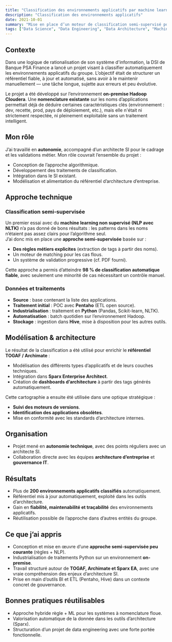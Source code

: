 ```yaml
---
title: "Classification des environnements applicatifs par machine learning semi-supervisé"
description: "Classification des environnements applicatifs"
date: 2021-10-01
summary: "Mise en place d’un moteur de classification semi-supervisé pour plus de 200 environnements applicatifs, combinant règles métiers et NLP, avec intégration dans le référentiel d’architecture TOGAF de Banque PSA Finance."
tags: ["Data Science", "Data Engineering", "Data Architecture", "Machine Learning", "Python"]
---
```

## Contexte

Dans une logique de rationalisation de son système d'information, la DSI de Banque PSA Finance a lancé un projet visant à classifier automatiquement les environnements applicatifs du groupe. L’objectif était de structurer un référentiel fiable, à jour et automatisé, sans avoir à le maintenir manuellement — une tâche longue, sujette aux erreurs et peu évolutive.

Le projet a été développé sur l’environnement **on-premise Hadoop Cloudera**. Une **nomenclature existante** sur les noms d’applications permettait déjà de déduire certaines caractéristiques clés (environnement : dev, recette, prod, pays de déploiement, etc.), mais elle n'était ni strictement respectée, ni pleinement exploitable sans un traitement intelligent.

## Mon rôle

J’ai travaillé en **autonomie**, accompagné d’un architecte SI pour le cadrage et les validations métier. Mon rôle couvrait l’ensemble du projet :
- Conception de l’approche algorithmique.
- Développement des traitements de classification.
- Intégration dans le SI existant.
- Modélisation et alimentation du référentiel d’architecture d’entreprise.

## Approche technique

### Classification semi-supervisée

Un premier essai avec du **machine learning non supervisé (NLP avec NLTK)** n’a pas donné de bons résultats : les patterns dans les noms n’étaient pas assez clairs pour l’algorithme seul.  
J’ai donc mis en place une **approche semi-supervisée** basée sur :
- **Des règles métiers explicites** (extraction de tags à partir des noms).
- Un moteur de matching pour les cas flous.
- Un système de validation progressive (cf. PDF fourni).

Cette approche a permis d’atteindre **98 % de classification automatique fiable**, avec seulement une minorité de cas nécessitant un contrôle manuel.

### Données et traitements

- **Source** : base contenant la liste des applications.
- **Traitement initial** : POC avec **Pentaho** (ETL open source).
- **Industrialisation** : traitement en **Python** (Pandas, Scikit-learn, NLTK).
- **Automatisation** : batch quotidien sur l’environnement Hadoop.
- **Stockage** : ingestion dans **Hive**, mise à disposition pour les autres outils.

## Modélisation & architecture

Le résultat de la classification a été utilisé pour enrichir le **référentiel TOGAF / Archimate** :

- Modélisation des différents types d’applicatifs et de leurs couches techniques.
- Intégration dans **Sparx Enterprise Architect**.
- Création de **dashboards d’architecture** à partir des tags générés automatiquement.

Cette cartographie a ensuite été utilisée dans une optique stratégique :
- **Suivi des moteurs de versions**.
- **Identification des applications obsolètes**.
- Mise en conformité avec les standards d’architecture internes.

## Organisation

- Projet mené en **autonomie technique**, avec des points réguliers avec un architecte SI.
- Collaboration directe avec les équipes **architecture d’entreprise** et **gouvernance IT**.

## Résultats

- Plus de **200 environnements applicatifs classifiés** automatiquement.
- Référentiel mis à jour automatiquement, exploité dans les outils d’architecture.
- Gain en **fiabilité, maintenabilité et traçabilité** des environnements applicatifs.
- Réutilisation possible de l’approche dans d’autres entités du groupe.

## Ce que j’ai appris

- Conception et mise en œuvre d’une **approche semi-supervisée peu courante** (règles + NLP).
- Industrialisation de traitements Python sur un environnement **on-premise**.
- Travail structuré autour de **TOGAF, Archimate et Sparx EA**, avec une vraie compréhension des enjeux d’architecture SI.
- Prise en main d’outils BI et ETL (Pentaho, Hive) dans un contexte concret de gouvernance.

## Bonnes pratiques réutilisables

- Approche hybride règle + ML pour les systèmes à nomenclature floue.
- Valorisation automatique de la donnée dans les outils d’architecture (Sparx).
- Structuration d’un projet de data engineering avec une forte portée fonctionnelle.